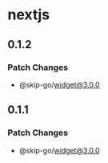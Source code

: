 # nextjs

## 0.1.2

### Patch Changes

- @skip-go/widget@3.0.0

## 0.1.1

### Patch Changes

- @skip-go/widget@3.0.0
